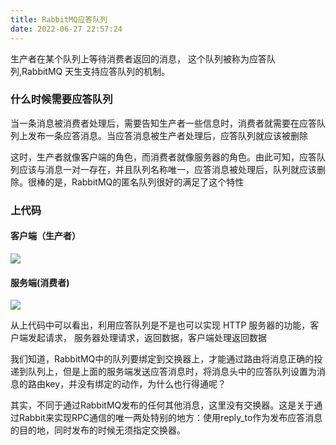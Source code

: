 ```yaml
---
title: RabbitMQ应答队列
date: 2022-06-27 22:57:24
---
```


生产者在某个队列上等待消费者返回的消息， 这个队列被称为应答队列,RabbitMQ 天生支持应答队列的机制。

### 什么时候需要应答队列
当一条消息被消费者处理后，需要告知生产者一些信息时，消费者就需要在应答队列上发布一条应答消息。当应答消息被生产者处理后，应答队列就应该被删除

这时，生产者就像客户端的角色，而消费者就像服务器的角色。由此可知，应答队列应该与消息一对一存在，并且队列名称唯一，应答消息被处理后，队列就应该删除。很棒的是，RabbitMQ的匿名队列很好的满足了这个特性

### 上代码


#### 客户端（生产者）
![](/images/20220627231931732_2971.png)



#### 服务端(消费者)

![](/images/20220627232501991_15062.png)

从上代码中可以看出，利用应答队列是不是也可以实现 HTTP 服务器的功能，客户端发起请求， 服务器处理请求，返回数据，客户端处理返回数据

我们知道，RabbitMQ中的队列要绑定到交换器上，才能通过路由将消息正确的投递到队列上，但是上面的服务端发送应答消息时，将消息头中的应答队列设置为消息的路由key，并没有绑定的动作，为什么也行得通呢？

其实，不同于通过RabbitMQ发布的任何其他消息，这里没有交换器。这是关于通过Rabbit来实现RPC通信的唯一两处特别的地方：使用reply_to作为发布应答消息的目的地，同时发布的时候无须指定交换器。 